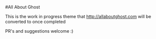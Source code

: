 #All About Ghost

This is the work in progress theme that http://allaboutghost.com will be converted to once completed

PR's and suggestions welcome :)
